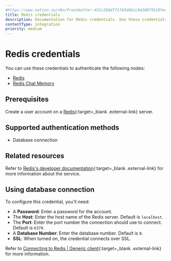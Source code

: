 ```yaml
---
#https://www.notion.so/n8n/Frontmatter-432c2b8dff1f43d4b1c8d20075510fe4
title: Redis credentials
description: Documentation for Redis credentials. Use these credentials to authenticate Redis in n8n, a workflow automation platform.
contentType: integration
priority: medium
---
```


# Redis credentials

You can use these credentials to authenticate the following nodes:

- [Redis](/integrations/builtin/app-nodes/n8n-nodes-base.redis/)
- [Redis Chat Memory](/integrations/builtin/cluster-nodes/sub-nodes/n8n-nodes-langchain.memoryredischat/)

## Prerequisites

Create a user account on a [Redis](https://redis.io/){:target=_blank .external-link} server.

## Supported authentication methods

- Database connection

## Related resources

Refer to [Redis's developer documentation](https://redis.readthedocs.io/en/stable/index.html){:target=_blank .external-link} for more information about the service.

## Using database connection

To configure this credential, you'll need:

- A **Password**: Enter a password for the account.
- The **Host**: Enter the host name of the Redis server. Default is `localhost`.
- The **Port**: Enter the port number the connection should use to connect. Default is `6379`.
- A **Database Number**: Enter the database number. Default is `0`.
- **SSL**: When turned on, the credential connects over SSL.

Refer to [Connecting to Redis | Generic client](https://redis.readthedocs.io/en/stable/connections.html){:target=_blank .external-link} for more information.


